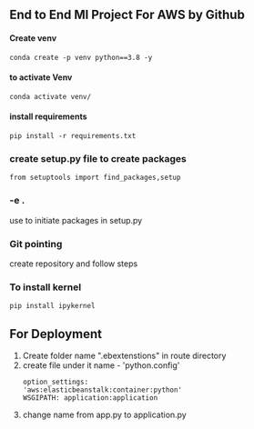 ## End to End Ml Project For AWS by Github

#### Create venv
```
conda create -p venv python==3.8 -y  
```

#### to activate Venv
```
conda activate venv/
```

#### install requirements
```
pip install -r requirements.txt
```

### create setup.py file to create packages 

````
from setuptools import find_packages,setup
````

### -e . 
use to initiate packages in setup.py


### Git pointing

create repository and follow steps

### To install kernel
````
pip install ipykernel
````

## For Deployment

1. Create folder name ".ebextenstions" in route directory 
2. create file under it name - 'python.config'
    ````
    option_settings:
    'aws:elasticbeanstalk:container:python'
    WSGIPATH: application:application
    ````
3. change name from app.py to application.py

